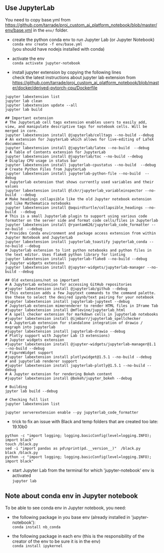 ## Use JupyterLab   
You need to copy base.yml from https://github.com/tarrade/proj_custom_ai_platform_notebook/blob/master/env/base.yml
in the ```env/``` folder.
- create the python conda env to run Jupyter Lab (or Jupyter Notebook)   
  ```conda env create -f env/base.yml```    
  (you should have nodejs installed with conda)  

- activate the env  
  ```conda activate jupyter-notebook```  
  
- install jupyter extension by copying the following lines  
check the latest instructions about jupyter lab extension from https://github.com/tarrade/proj_custom_ai_platform_notebook/blob/master/docker/derived-pytorch-cpu/Dockerfile
 
```
jupyter labextension list
jupyter lab clean
jupyter labextension update --all
jupyter lab build

## Important extension
# The JupyterLab cell tags extension enables users to easily add, view, and manipulate descriptive tags for notebook cells. Will be merged in core.
jupyter labextension install @jupyterlab/celltags --no-build --debug
# An extension for JupyterLab which allows for live-editing of LaTeX documents.
jupyter labextension install @jupyterlab/latex --no-build  --debug
# A Table of Contents extension for JupyterLab
jupyter labextension install @jupyterlab/toc --no-build --debug
# Display CPU usage in status bar
jupyter labextension install jupyterlab-cpustatus --no-build  --debug
# Create Python Files from JupyterLab
jupyter labextension install jupyterlab-python-file --no-build  --debug
# Jupyterlab extension that shows currently used variables and their values
jupyter labextension install @lckr/jupyterlab_variableinspector --no-build  --debug
# Make headings collapsible like the old Jupyter notebook extension and like Mathematica notebooks
jupyter labextension install @aquirdturtle/collapsible_headings --no-build  --debug
# This is a small Jupyterlab plugin to support using various code formatter on the server side and format code cells/files in Jupyterlab
jupyter labextension install @ryantam626/jupyterlab_code_formatter --no-build  --debug
# Provides Conda environment and package access extension from within Jupyter Notebook and JupyterLab
jupyter labextension install jupyterlab_toastify jupyterlab_conda --no-build --debug
# Jupyterlab extension to lint python notebooks and python files in the text editor. Uses flake8 python library for linting
jupyter labextension install jupyterlab-flake8 --no-build --debug
# Jupyter widgets extension
jupyter labextension install @jupyter-widgets/jupyterlab-manager --no-build --debug

## Old extensions/not so important
# A JupyterLab extension for accessing GitHub repositories
#jupyter labextension install @jupyterlab/github --debug
# This extension adds a few Jupytext commands to the command palette. Use these to select the desired ipynb/text pairing for your notebook
#jupyter labextension install jupyterlab-jupytext --debug
# JupyterLab extension mimerenderer to render HTML files in IFrame Tab
#jupyter labextension install @mflevine/jupyterlab_html
# A spell checker extension for markdown cells in jupyterlab notebooks
#jupyter labextension install @ijmbarr/jupyterlab_spellchecker
# A JupyterLab extension for standalone integration of drawio / mxgraph into jupyterlab
#jupyter labextension install jupyterlab-drawio --debug
# Plotly support with Jupyter Lab (3 extensions)
# Jupyter widgets extension
#jupyter labextension install @jupyter-widgets/jupyterlab-manager@1.1 --no-build --debug
# FigureWidget support
#jupyter labextension install plotlywidget@1.5.1 --no-build --debug
# and jupyterlab renderer support
#jupyter labextension install jupyterlab-plotly@1.5.1 --no-build --debug
# A Jupyter extension for rendering Bokeh content
#jupyter labextension install @bokeh/jupyter_bokeh --debug

# Building
jpyter lab build --debug

# Checking full list
jupyter labextension list

jupyter serverextension enable --py jupyterlab_code_formatter
```

- trick to fix an issue with Black and temp folders that are created too late: 19.10b0
```
python -c "import logging; logging.basicConfig(level=logging.INFO); import black"
touch /black.py
sed -i "import pandas as pd\nprint(pd.__version__)"  /black.py
black /black.py
python -c "import logging; logging.basicConfig(level=logging.INFO); import black"
```

- start Jupyter Lab from the terminal for which 'jupyter-notebook' env is activated  
  ```jupyter lab```  

## Note about conda env in Jupyter notebook  
   To be able to see conda env in Jupyter notebook, you need:  
   - the following package in you base env (already installed in 'jupyter-notebook'):  
   ```conda install nb_conda```  

   - the following package in each env (this is the responsibility of the creator of the env to be sure it is in the env)  
   ```conda install ipykernel```  